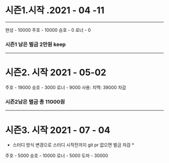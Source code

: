 # 시즌1.시작 .2021 - 04 -11

------------------------------------
현성 - 10000
주호 - 10000
승호 - 0
로너 - 0
### 시즌1 남은 벌금  2만원 keep 
-----------------------------------

# 시즌2. 시작 2021 - 05-02

주호 - 19000
승호 - 3000
로너 - 9000
사용: 치맥: 39000 차감 

### 시즌2남은 벌금 총 11000원

---------------------------------

# 시즌3. 시작 2021 - 07 - 04

* 스터디 방식 변경으로 스터디 시작전까지 git pr 없으면 벌금 차감 *

주호 - 5000 
승호 - 10000
로너 - 5000
도마 - 30000 
